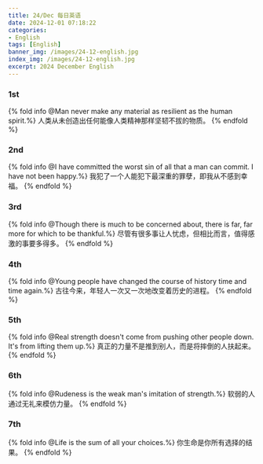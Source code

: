 ```yaml
---
title: 24/Dec 每日英语
date: 2024-12-01 07:18:22
categories:
- English
tags: [English]
banner_img: /images/24-12-english.jpg
index_img: /images/24-12-english.jpg
excerpt: 2024 December English
---
```


### 1st
{% fold info @Man never make any material as resilient as the human spirit.%}
人类从未创造出任何能像人类精神那样坚韧不拔的物质。
{% endfold %}

### 2nd
{% fold info @I have committed the worst sin of all that a man can commit. I have not been happy.%}
我犯了一个人能犯下最深重的罪孽，即我从不感到幸福。
{% endfold %}

### 3rd
{% fold info @Though there is much to be concerned about, there is far, far more for which to be thankful.%}
尽管有很多事让人忧虑，但相比而言，值得感激的事要多得多。
{% endfold %}

### 4th
{% fold info @Young people have changed the course of history time and time again.%}
古往今来，年轻人一次又一次地改变着历史的进程。
{% endfold %}

### 5th
{% fold info @Real strength doesn't come from pushing other people down. It's from lifting them up.%}
真正的力量不是推到别人，而是将摔倒的人扶起来。
{% endfold %}

### 6th
{% fold info @Rudeness is the weak man's imitation of strength.%}
软弱的人通过无礼来模仿力量。
{% endfold %}

### 7th
{% fold info @Life is the sum of all your choices.%}
你生命是你所有选择的结果。
{% endfold %}

